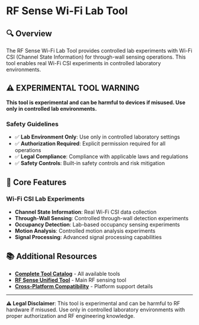 # RF Sense Wi-Fi Lab Tool

## 🔍 **Overview**

The RF Sense Wi-Fi Lab Tool provides controlled lab experiments with Wi-Fi CSI (Channel State Information) for through-wall sensing operations. This tool enables real Wi-Fi CSI experiments in controlled laboratory environments.

## ⚠️ **EXPERIMENTAL TOOL WARNING**

**This tool is experimental and can be harmful to devices if misused. Use only in controlled lab environments.**

### **Safety Guidelines**
- ✅ **Lab Environment Only**: Use only in controlled laboratory settings
- ✅ **Authorization Required**: Explicit permission required for all operations
- ✅ **Legal Compliance**: Compliance with applicable laws and regulations
- ✅ **Safety Controls**: Built-in safety controls and risk mitigation

## 🎯 **Core Features**

### **Wi-Fi CSI Lab Experiments**
- **Channel State Information**: Real Wi-Fi CSI data collection
- **Through-Wall Sensing**: Controlled through-wall detection experiments
- **Occupancy Detection**: Lab-based occupancy sensing experiments
- **Motion Analysis**: Controlled motion analysis experiments
- **Signal Processing**: Advanced signal processing capabilities

## 📚 **Additional Resources**

- **[Complete Tool Catalog](docs/general/TOOL_CATALOG.md)** - All available tools
- **[RF Sense Unified Tool](rf_sense_unified.md)** - Main RF sensing tool
- **[Cross-Platform Compatibility](docs/CROSS_PLATFORM_COMPATIBILITY.md)** - Platform support details

---

**⚠️ Legal Disclaimer**: This tool is experimental and can be harmful to RF hardware if misused. Use only in controlled laboratory environments with proper authorization and RF engineering knowledge.
